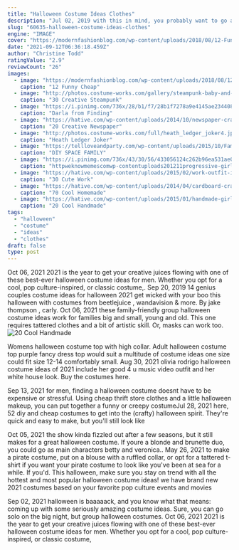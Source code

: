 ```yaml
---
title: "Halloween Costume Ideas Clothes"
description: "Jul 02, 2019 with this in mind, you probably want to go all out but are struggling to figure out some college halloween costume ideas! make the best of your college years by going out on halloween and having fun with your friends. I promise you wont regret it! this post is going to show you 70+ college halloween costume ideas"
slug: "60635-halloween-costume-ideas-clothes"
engine: "IMAGE"
cover: "https://modernfashionblog.com/wp-content/uploads/2018/08/12-Funny-Cheap-Homemade-Halloween-Costume-Ideas-2018-14.jpg"
date: "2021-09-12T06:36:18.459Z"
author: "Christine Todd"
ratingValue: "2.9"
reviewCount: "26"
images:
  - image: "https://modernfashionblog.com/wp-content/uploads/2018/08/12-Funny-Cheap-Homemade-Halloween-Costume-Ideas-2018-14.jpg"
    caption: "12 Funny Cheap"
  - image: "http://photos.costume-works.com/gallery/steampunk-baby-and-mom.jpg"
    caption: "30 Creative Steampunk"
  - image: "https://i.pinimg.com/736x/28/b1/f7/28b1f7278a9e4145ae234408a59cac3e--darla-from-finding-nemo-halloween-costumes.jpg"
    caption: "Darla from Finding"
  - image: "https://hative.com/wp-content/uploads/2014/10/newspaper-craft-fashion-ideas/14-creative-newspaper-craft-fashion-ideas.jpg"
    caption: "20 Creative Newspaper"
  - image: "http://photos.costume-works.com/full/heath_ledger_joker4.jpg"
    caption: "Heath Ledger Joker"
  - image: "https://tellloveandparty.com/wp-content/uploads/2015/10/Family-futuristic-costume-Tell-love-and-Party.jpg"
    caption: "DIY SPACE FAMILY"
  - image: "https://i.pinimg.com/736x/43/30/56/433056124c262b96ea531ae0b1e612fa--old-halloween-costumes-epic-costumes.jpg"
    caption: "httpweknowmemescomwp-contentuploads201211progressive-girl-halloween-costum Cool"
  - image: "https://hative.com/wp-content/uploads/2015/02/work-outfit-ideas/30-cute-work-outfit-ideas-for-girls.jpg"
    caption: "30 Cute Work"
  - image: "https://hative.com/wp-content/uploads/2014/04/cardboard-crafts/11-diy-halloween-masks.jpg"
    caption: "70 Cool Homemade"
  - image: "https://hative.com/wp-content/uploads/2015/01/handmade-girl-skirts/10-diy-painted-skirt.jpg"
    caption: "20 Cool Handmade"
tags:
  - "halloween"
  - "costume"
  - "ideas"
  - "clothes"
draft: false
type: post
---
```


Oct 06, 2021 2021 is the year to get your creative juices flowing with one of these best-ever halloween costume ideas for men. Whether you opt for a cool, pop culture-inspired, or classic costume,. Sep 20, 2019 14 genius couples costume ideas for halloween 2021 get wicked with your boo this halloween with costumes from beetlejuice , wandavision & more. By jake thompson , carly. Oct 06, 2021 these family-friendly group halloween costume ideas work for families big and small, young and old.  This one requires tattered clothes and a bit of artistic skill. Or, masks can work too.
![20 Cool Handmade](https://hative.com/wp-content/uploads/2015/01/handmade-girl-skirts/10-diy-painted-skirt.jpg "20 Cool Handmade")

Womens halloween costume top with high collar. Adult halloween costume top purple fancy dress top would suit a multitude of costume ideas one size could fit size 12-14 comfortably small. Aug 30, 2021 olivia rodrigo halloween costume ideas of 2021 include her good 4 u music video outfit and her white house look. Buy the costumes here.
<!--inArticleAds-->

<!--galleryOne-->

Sep 13, 2021 for men, finding a halloween costume doesnt have to be expensive or stressful. Using cheap thrift store clothes and a little halloween makeup, you can put together a funny or creepy costumeJul 28, 2021 here, 52 diy and cheap costumes to get into the (crafty) halloween spirit. They're quick and easy to make, but you'll still look like
<!--inArticleAds-->

<!--galleryTwo-->

Oct 05, 2021 the show kinda fizzled out after a few seasons, but it still makes for a great halloween costume. If youre a blonde and brunette duo, you could go as main characters betty and veronica.. May 26, 2021 to make a pirate costume, put on a blouse with a ruffled collar, or opt for a tattered t-shirt if you want your pirate costume to look like you've been at sea for a while. If you'd. This halloween, make sure you stay on trend with all the hottest and most popular halloween costume ideas! we have brand new 2021 costumes based on your favorite pop culture events and movies
<!--galleryThree-->

Sep 02, 2021 halloween is baaaaack, and you know what that means: coming up with some seriously amazing costume ideas. Sure, you can go solo on the big night, but group halloween costumes. Oct 06, 2021 2021 is the year to get your creative juices flowing with one of these best-ever halloween costume ideas for men. Whether you opt for a cool, pop culture-inspired, or classic costume,